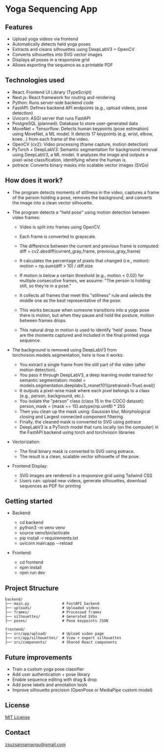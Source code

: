 # Yoga Sequencing App

## Features
- Upload yoga videos via frontend
- Automatically detects held yoga poses
- Extracts and cleans silhouettes using DeepLabV3 + OpenCV
- Converts silhouettes into SVG vector images
- Displays all poses in a responsive grid
- Allows exporting the sequence as a printable PDF

## Technologies used
- React:                    Frontend UI Library (TypeScript)
- Next.js:                  React framework for routing and rendering
- Python:	                Runs server-side backend code
- FastAPI:	                Defines backend API endpoints (e.g., upload videos, pose detection)
- Uvicorn:	                ASGI server that runs FastAPI
- PostgreSQL (planned):     Database to store user-generated data
- MoveNet + Tensorflow:     Detects human keypoints (pose estimation) using MoveNet, a ML model. It detects 17 keypoints (e.g, wrist, elbow, knee...) from each frame of the video.
- OpenCV (cv2):             Video processing (frame capture, motion detection)
- PyTorch + DeepLabV3:      Semantic segmentation for background removal using DeepLabV3, a ML model. It analyzes the image and outputs a pixel-wise classification, identifying where the human is.
- potrace:                  Converts binary masks into scalable vector images (SVGs)

## How does it work?
- The program detects moments of stillness in the video, captures a frame of the person holding a pose, removes the background, and converts the image into a clean vector silhouette.

- The program detects a "held pose" using motion detection between video frames:
    - Video is split into frames using OpenCV.
    - Each frame is converted to grayscale.
    - The difference between the current and previous frame is computed: diff = cv2.absdiff(current_gray_frame, previous_gray_frame)
    - It calculates the percentage of pixels that changed (i.e., motion): motion = np.sum(diff > 10) / diff.size
    - If motion is below a certain threshold (e.g., motion < 0.02) for multiple consecutive frames, we assume: "The person is holding still, so they’re in a pose."
    - It collects all frames that meet this "stillness" rule and selects the middle one as the best representative of the pose.
    
    - This works because when someone transitions into a yoga pose there is motion, but when they pause and hold the posture, motion between frames drops.
    - This natural drop in motion is used to identify 'held' poses. These are the moments captured and included in the final printed yoga sequence.

- The background is removed using DeepLabV3 from torchvision.models.segmentation, here is how it works:
    - You extract a single frame from the still part of the video (after motion detection).
    - You pass it through DeepLabV3, a deep learning model trained for semantic segmentation: model = models.segmentation.deeplabv3_resnet101(pretrained=True).eval()
    - It outputs a pixel-wise mask where each pixel belongs to a class (e.g., person, background, etc.).
    - You isolate the "person" class (class 15 in the COCO dataset): person_mask = (mask == 15).astype(np.uint8) * 255
    - Then you clean up the mask using: Gaussian blur, Morphological closing and Largest connected component filtering
    - Finally, the cleaned mask is converted to SVG using potrace
    - DeepLabV3 is a PyTorch model that runs locally (on the computer) in the FastAPI backend using torch and torchvision libraries

- Vectorization:
    - The final binary mask is converted to SVG using potrace.
    - The result is a clean, scalable vector silhouette of the pose.

- Frontend Display:
    - SVG images are rendered in a responsive grid using Tailwind CSS
    - Users can: upload new videos, generate silhouettes, download sequences as PDF for printing

## Getting started
- Backend:
    - cd backend
    - python3 -m venv venv
    - source venv/bin/activate
    - pip install -r requirements.txt
   - uvicorn main:app --reload

- Frontend:
    - cd frontend
    - npm install
    - npm run dev

## Project Structure
    backend/
    ├── main.py               # FastAPI backend
    ├── uploads/              # Uploaded videos
    ├── frames/               # Processed frames
    ├── silhouettes/          # Generated SVGs
    ├── poses/                # Pose keypoints JSON

    frontend/
    ├── src/app/upload/       # Upload video page
    ├── src/app/silhouettes/  # View + export silhouettes
    ├── src/components/       # Shared React components

## Future improvements
- Train a custom yoga pose classifier
- Add user authentication + pose library
- Enable sequence editing with drag & drop
- Add pose labels and annotation tools
- Improve silhouette precision (OpenPose or MediaPipe custom model)

## License
[MIT License](LICENSE)

## Contact
zsuzsannamangu@gmail.com